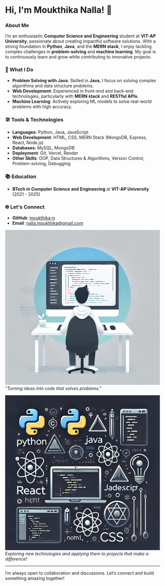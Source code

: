 # Hi, I'm Moukthika Nalla! 👋

### About Me
I’m an enthusiastic **Computer Science and Engineering** student at **VIT-AP University**, passionate about creating impactful software solutions. With a strong foundation in **Python**, **Java**, and the **MERN stack**, I enjoy tackling complex challenges in **problem-solving** and **machine learning**. My goal is to continuously learn and grow while contributing to innovative projects.

### 🌟 What I Do
- **Problem Solving with Java**: Skilled in **Java**, I focus on solving complex algorithms and data structure problems.
- **Web Development**: Experienced in front-end and back-end technologies, particularly with **MERN stack** and **RESTful APIs**.
- **Machine Learning**: Actively exploring ML models to solve real-world problems with high accuracy.

### 🛠️ Tools & Technologies
- **Languages**: Python, Java, JavaScript
- **Web Development**: HTML, CSS, MERN Stack (MongoDB, Express, React, Node.js)
- **Databases**: MySQL, MongoDB
- **Deployment**: Git, Vercel, Render
- **Other Skills**: OOP, Data Structures & Algorithms, Version Control, Problem-solving, Debugging

### 📚 Education
- **BTech in Computer Science and Engineering** at **VIT-AP University**  
  (2021 - 2025)

### 🌐 Let's Connect
- **GitHub**: [moukthika-n](https://github.com/moukthika-n)
- **Email**: nalla.moukthika@gmail.com

![Code](./assets/code.jpg)  
*"Turning ideas into code that solves problems."*

![Tech Stack](./assets/techstack.jpg)  
*Exploring new technologies and applying them to projects that make a difference!*

---

I’m always open to collaboration and discussions. Let’s connect and build something amazing together!


